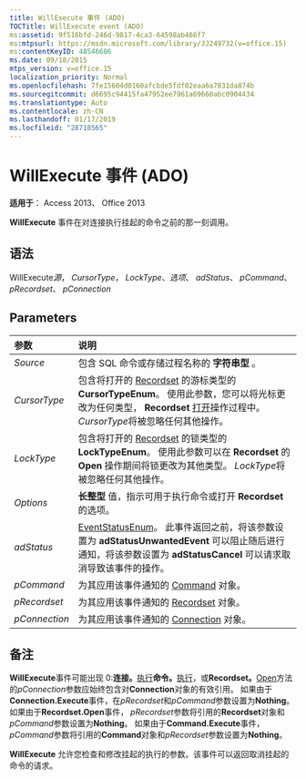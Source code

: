 ```yaml
---
title: WillExecute 事件 (ADO)
TOCTitle: WillExecute event (ADO)
ms:assetid: 9f516bfd-246d-9817-4ca3-64598ab466f7
ms:mtpsurl: https://msdn.microsoft.com/library/JJ249732(v=office.15)
ms:contentKeyID: 48546686
ms.date: 09/18/2015
mtps_version: v=office.15
localization_priority: Normal
ms.openlocfilehash: 7fe15604d0160afcbde5fdf02eaa6a7831da874b
ms.sourcegitcommit: d6695c94415fa47952ee7961a69660abc0904434
ms.translationtype: Auto
ms.contentlocale: zh-CN
ms.lasthandoff: 01/17/2019
ms.locfileid: "28718565"
---
```

# <a name="willexecute-event-ado"></a>WillExecute 事件 (ADO)

**适用于**： Access 2013、 Office 2013

**WillExecute** 事件在对连接执行挂起的命令之前的那一刻调用。

## <a name="syntax"></a>语法

WillExecute*源*， *CursorType*， *LockType*、*选项*、 *adStatus*、 *pCommand*、 *pRecordset*、 *pConnection*

## <a name="parameters"></a>Parameters

|参数|说明|
|:--------|:----------|
|*Source* |包含 SQL 命令或存储过程名称的 **字符串型** 。|
|*CursorType* |包含将打开的 [Recordset](cursortypeenum.md) 的游标类型的 **CursorTypeEnum**。 使用此参数，您可以将光标更改为任何类型， **Recordset** [打开](open-method-ado-recordset.md)操作过程中。 *CursorType*将被忽略任何其他操作。|
|*LockType* |包含将打开的 [Recordset](locktypeenum.md) 的锁类型的 **LockTypeEnum**。 使用此参数可以在 **Recordset** 的 **Open** 操作期间将锁更改为其他类型。 *LockType*将被忽略任何其他操作。|
|*Options* |**长整型** 值，指示可用于执行命令或打开 **Recordset** 的选项。|
|*adStatus* |[EventStatusEnum](eventstatusenum.md)。 此事件返回之前，将该参数设置为 **adStatusUnwantedEvent** 可以阻止随后进行通知，将该参数设置为 **adStatusCancel** 可以请求取消导致该事件的操作。|
|*pCommand* |为其应用该事件通知的 [Command](command-object-ado.md) 对象。|
|*pRecordset* |为其应用该事件通知的 [Recordset](recordset-object-ado.md) 对象。|
|*pConnection* |为其应用该事件通知的 [Connection](connection-object-ado.md) 对象。|

## <a name="remarks"></a>备注

**WillExecute**事件可能出现 0:**连接。**[执行](https://docs.microsoft.com/office/vba/access/concepts/miscellaneous/execute-method-ado-connection)**命令。**[执行](https://docs.microsoft.com/office/vba/access/concepts/miscellaneous/execute-method-ado-command)，或**Recordset。**[Open](open-method-ado-recordset.md)方法的*pConnection*参数应始终包含对**Connection**对象的有效引用。 如果由于**Connection.Execute**事件，在*pRecordset*和*pCommand*参数设置为**Nothing**。 如果由于**Recordset.Open**事件， *pRecordset*参数将引用的**Recordset**对象和*pCommand*参数设置为**Nothing**。 如果由于**Command.Execute**事件， *pCommand*参数将引用的**Command**对象和*pRecordset*参数设置为**Nothing**。

**WillExecute** 允许您检查和修改挂起的执行的参数。该事件可以返回取消挂起的命令的请求。

